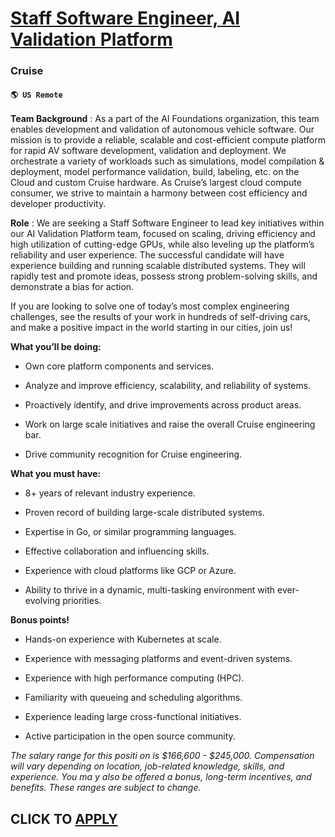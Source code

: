 # [Staff Software Engineer, AI Validation Platform](https://www.remotewlb.com/apply/staff-software-engineer-ai-validation-platform)  
### Cruise  
#### `🌎 US Remote`  

**Team Background** : As a part of the AI Foundations organization, this team enables development and validation of autonomous vehicle software. Our mission is to provide a reliable, scalable and cost-efficient compute platform for rapid AV software development, validation and deployment. We orchestrate a variety of workloads such as simulations, model compilation & deployment, model performance validation, build, labeling, etc. on the Cloud and custom Cruise hardware. As Cruise’s largest cloud compute consumer, we strive to maintain a harmony between cost efficiency and developer productivity.

 **Role** : We are seeking a Staff Software Engineer to lead key initiatives within our AI Validation Platform team, focused on scaling, driving efficiency and high utilization of cutting-edge GPUs, while also leveling up the platform’s reliability and user experience. The successful candidate will have experience building and running scalable distributed systems. They will rapidly test and promote ideas, possess strong problem-solving skills, and demonstrate a bias for action.

If you are looking to solve one of today’s most complex engineering challenges, see the results of your work in hundreds of self-driving cars, and make a positive impact in the world starting in our cities, join us!

 **What you’ll be doing:**

  * Own core platform components and services.

  * Analyze and improve efficiency, scalability, and reliability of systems.

  * Proactively identify, and drive improvements across product areas.

  * Work on large scale initiatives and raise the overall Cruise engineering bar.

  * Drive community recognition for Cruise engineering.

 **What you must have:**

  * 8+ years of relevant industry experience.

  * Proven record of building large-scale distributed systems.

  * Expertise in Go, or similar programming languages.

  * Effective collaboration and influencing skills.

  * Experience with cloud platforms like GCP or Azure.

  * Ability to thrive in a dynamic, multi-tasking environment with ever-evolving priorities.

 **Bonus points!**

  * Hands-on experience with Kubernetes at scale.

  * Experience with messaging platforms and event-driven systems.

  * Experience with high performance computing (HPC).

  * Familiarity with queueing and scheduling algorithms.

  * Experience leading large cross-functional initiatives.

  * Active participation in the open source community.

 _The salary range for this positi_ _on is $166,600 - $245,000. Compensation will vary depending on location, job-related knowledge, skills, and experience. You ma_ _y also be offered a bonus, long-term incentives, and benefits. These ranges are subject to change._

  
## CLICK TO [APPLY](https://www.remotewlb.com/apply/staff-software-engineer-ai-validation-platform)

